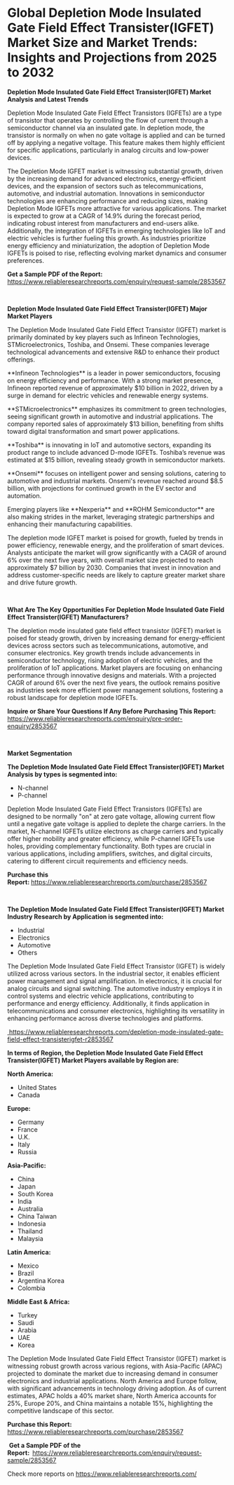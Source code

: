 <p><h1>Global Depletion Mode Insulated Gate Field Effect Transister(IGFET) Market Size and Market Trends: Insights and Projections from 2025 to 2032</h1></p><p><strong>Depletion Mode Insulated Gate Field Effect Transister(IGFET) Market Analysis and Latest Trends</strong></p>
<p><p>Depletion Mode Insulated Gate Field Effect Transistors (IGFETs) are a type of transistor that operates by controlling the flow of current through a semiconductor channel via an insulated gate. In depletion mode, the transistor is normally on when no gate voltage is applied and can be turned off by applying a negative voltage. This feature makes them highly efficient for specific applications, particularly in analog circuits and low-power devices. </p><p>The Depletion Mode IGFET market is witnessing substantial growth, driven by the increasing demand for advanced electronics, energy-efficient devices, and the expansion of sectors such as telecommunications, automotive, and industrial automation. Innovations in semiconductor technologies are enhancing performance and reducing sizes, making Depletion Mode IGFETs more attractive for various applications. The market is expected to grow at a CAGR of 14.9% during the forecast period, indicating robust interest from manufacturers and end-users alike. Additionally, the integration of IGFETs in emerging technologies like IoT and electric vehicles is further fueling this growth. As industries prioritize energy efficiency and miniaturization, the adoption of Depletion Mode IGFETs is poised to rise, reflecting evolving market dynamics and consumer preferences.</p></p>
<p><strong>Get a Sample PDF of the Report:&nbsp;</strong> <a href="https://www.reliableresearchreports.com/enquiry/request-sample/2853567?utm_campaign=2251&utm_medium=2&utm_source=Github&utm_content=ia&utm_term=12032025&utm_id=depletion-mode-insulated-gate-field-effect-transisterigfet">https://www.reliableresearchreports.com/enquiry/request-sample/2853567</a></p>
<p>&nbsp;</p>
<p><strong>Depletion Mode Insulated Gate Field Effect Transister(IGFET) Major Market Players</strong></p>
<p><p>The Depletion Mode Insulated Gate Field Effect Transistor (IGFET) market is primarily dominated by key players such as Infineon Technologies, STMicroelectronics, Toshiba, and Onsemi. These companies leverage technological advancements and extensive R&D to enhance their product offerings.</p><p>**Infineon Technologies** is a leader in power semiconductors, focusing on energy efficiency and performance. With a strong market presence, Infineon reported revenue of approximately $10 billion in 2022, driven by a surge in demand for electric vehicles and renewable energy systems.</p><p>**STMicroelectronics** emphasizes its commitment to green technologies, seeing significant growth in automotive and industrial applications. The company reported sales of approximately $13 billion, benefiting from shifts toward digital transformation and smart power applications.</p><p>**Toshiba** is innovating in IoT and automotive sectors, expanding its product range to include advanced D-mode IGFETs. Toshiba’s revenue was estimated at $15 billion, revealing steady growth in semiconductor markets.</p><p>**Onsemi** focuses on intelligent power and sensing solutions, catering to automotive and industrial markets. Onsemi's revenue reached around $8.5 billion, with projections for continued growth in the EV sector and automation.</p><p>Emerging players like **Nexperia** and **ROHM Semiconductor** are also making strides in the market, leveraging strategic partnerships and enhancing their manufacturing capabilities.</p><p>The depletion mode IGFET market is poised for growth, fueled by trends in power efficiency, renewable energy, and the proliferation of smart devices. Analysts anticipate the market will grow significantly with a CAGR of around 6% over the next five years, with overall market size projected to reach approximately $7 billion by 2030. Companies that invest in innovation and address customer-specific needs are likely to capture greater market share and drive future growth.</p></p>
<p>&nbsp;</p>
<p><strong>What Are The Key Opportunities For Depletion Mode Insulated Gate Field Effect Transister(IGFET) Manufacturers?</strong></p>
<p><p>The depletion mode insulated gate field effect transistor (IGFET) market is poised for steady growth, driven by increasing demand for energy-efficient devices across sectors such as telecommunications, automotive, and consumer electronics. Key growth trends include advancements in semiconductor technology, rising adoption of electric vehicles, and the proliferation of IoT applications. Market players are focusing on enhancing performance through innovative designs and materials. With a projected CAGR of around 6% over the next five years, the outlook remains positive as industries seek more efficient power management solutions, fostering a robust landscape for depletion mode IGFETs.</p></p>
<p><strong>Inquire or Share Your Questions If Any Before Purchasing This Report:</strong> <a href="https://www.reliableresearchreports.com/enquiry/pre-order-enquiry/2853567?utm_campaign=2251&utm_medium=2&utm_source=Github&utm_content=ia&utm_term=12032025&utm_id=depletion-mode-insulated-gate-field-effect-transisterigfet">https://www.reliableresearchreports.com/enquiry/pre-order-enquiry/2853567</a></p>
<p>&nbsp;</p>
<p><strong>Market Segmentation</strong></p>
<p><strong>The Depletion Mode Insulated Gate Field Effect Transister(IGFET) Market Analysis by types is segmented into:</strong></p>
<p><ul><li>N-channel</li><li>P-channel</li></ul></p>
<p><p>Depletion Mode Insulated Gate Field Effect Transistors (IGFETs) are designed to be normally "on" at zero gate voltage, allowing current flow until a negative gate voltage is applied to deplete the charge carriers. In the market, N-channel IGFETs utilize electrons as charge carriers and typically offer higher mobility and greater efficiency, while P-channel IGFETs use holes, providing complementary functionality. Both types are crucial in various applications, including amplifiers, switches, and digital circuits, catering to different circuit requirements and efficiency needs.</p></p>
<p><strong>Purchase this Report:&nbsp;</strong><a href="https://www.reliableresearchreports.com/purchase/2853567?utm_campaign=2251&utm_medium=2&utm_source=Github&utm_content=ia&utm_term=12032025&utm_id=depletion-mode-insulated-gate-field-effect-transisterigfet">https://www.reliableresearchreports.com/purchase/2853567</a></p>
<p>&nbsp;</p>
<p><strong>The Depletion Mode Insulated Gate Field Effect Transister(IGFET) Market Industry Research by Application is segmented into:</strong></p>
<p><ul><li>Industrial</li><li>Electronics</li><li>Automotive</li><li>Others</li></ul></p>
<p><p>The Depletion Mode Insulated Gate Field Effect Transistor (IGFET) is widely utilized across various sectors. In the industrial sector, it enables efficient power management and signal amplification. In electronics, it is crucial for analog circuits and signal switching. The automotive industry employs it in control systems and electric vehicle applications, contributing to performance and energy efficiency. Additionally, it finds application in telecommunications and consumer electronics, highlighting its versatility in enhancing performance across diverse technologies and platforms.</p></p>
<p><a href="https://www.reliableresearchreports.com/depletion-mode-insulated-gate-field-effect-transisterigfet-r2853567?utm_campaign=2251&utm_medium=2&utm_source=Github&utm_content=ia&utm_term=12032025&utm_id=depletion-mode-insulated-gate-field-effect-transisterigfet">&nbsp;https://www.reliableresearchreports.com/depletion-mode-insulated-gate-field-effect-transisterigfet-r2853567</a></p>
<p><strong>In terms of Region, the Depletion Mode Insulated Gate Field Effect Transister(IGFET) Market Players available by Region are:</strong></p>
<p>
    <p> <strong> North America: </strong>
        <ul>
            <li>United States</li>
            <li>Canada</li>
        </ul>
        </p> 
    <p> <strong> Europe: </strong>
        <ul>
            <li>Germany</li>
            <li>France</li>
            <li>U.K.</li>
            <li>Italy</li>
            <li>Russia</li>
        </ul>
        </p> 
    <p> <strong> Asia-Pacific: </strong>
        <ul>
            <li>China</li>
            <li>Japan</li>
            <li>South Korea</li>
            <li>India</li>
            <li>Australia</li>
            <li>China Taiwan</li>
            <li>Indonesia</li>
            <li>Thailand</li>
            <li>Malaysia</li>
        </ul>
        </p> 
    <p> <strong> Latin America: </strong>
        <ul>
            <li>Mexico</li>
            <li>Brazil</li>
            <li>Argentina Korea</li>
            <li>Colombia</li>
        </ul>
        </p> 
    <p> <strong> Middle East & Africa: </strong>
        <ul>
            <li>Turkey</li>
            <li>Saudi</li>
            <li>Arabia</li>
            <li>UAE</li>
            <li>Korea</li>
        </ul>
    </p>
    </p>
<p><p>The Depletion Mode Insulated Gate Field Effect Transistor (IGFET) market is witnessing robust growth across various regions, with Asia-Pacific (APAC) projected to dominate the market due to increasing demand in consumer electronics and industrial applications. North America and Europe follow, with significant advancements in technology driving adoption. As of current estimates, APAC holds a 40% market share, North America accounts for 25%, Europe 20%, and China maintains a notable 15%, highlighting the competitive landscape of this sector.</p></p>
<p><strong>Purchase this Report: </strong><a href="https://www.reliableresearchreports.com/purchase/2853567?utm_campaign=2251&utm_medium=2&utm_source=Github&utm_content=ia&utm_term=12032025&utm_id=depletion-mode-insulated-gate-field-effect-transisterigfet">https://www.reliableresearchreports.com/purchase/2853567</a></p>
<p>&nbsp;<strong>Get a Sample PDF of the Report:&nbsp;&nbsp;</strong><a href="https://www.reliableresearchreports.com/enquiry/request-sample/2853567?utm_campaign=2251&utm_medium=2&utm_source=Github&utm_content=ia&utm_term=12032025&utm_id=depletion-mode-insulated-gate-field-effect-transisterigfet">https://www.reliableresearchreports.com/enquiry/request-sample/2853567</a></p>
<p><strong></strong></p>
<p>Check more reports on <a href="https://www.reliableresearchreports.com/?utm_campaign=2251&utm_medium=2&utm_source=Github&utm_content=ia&utm_term=12032025&utm_id=depletion-mode-insulated-gate-field-effect-transisterigfet">https://www.reliableresearchreports.com/</a></p>